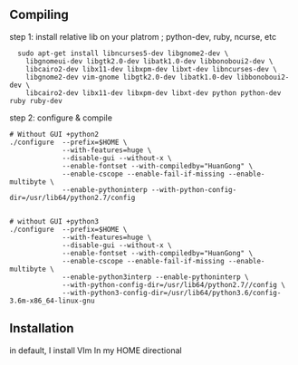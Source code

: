 ## Compiling ##

step 1: install relative lib on your platrom ; python-dev, ruby, ncurse, etc

```
  sudo apt-get install libncurses5-dev libgnome2-dev \
    libgnomeui-dev libgtk2.0-dev libatk1.0-dev libbonoboui2-dev \
    libcairo2-dev libx11-dev libxpm-dev libxt-dev libncurses-dev \
    libgnome2-dev vim-gnome libgtk2.0-dev libatk1.0-dev libbonoboui2-dev \
    libcairo2-dev libx11-dev libxpm-dev libxt-dev python python-dev ruby ruby-dev
```

step 2: configure & compile
```
# Without GUI +python2
./configure  --prefix=$HOME \
             --with-features=huge \
             --disable-gui --without-x \
             --enable-fontset --with-compiledby="HuanGong" \
             --enable-cscope --enable-fail-if-missing --enable-multibyte \
             --enable-pythoninterp --with-python-config-dir=/usr/lib64/python2.7/config


# without GUI +python3
./configure  --prefix=$HOME \
             --with-features=huge \
             --disable-gui --without-x \
             --enable-fontset --with-compiledby="HuanGong" \
             --enable-cscope --enable-fail-if-missing --enable-multibyte \
             --enable-python3interp --enable-pythoninterp \
             --with-python-config-dir=/usr/lib64/python2.7//config \
             --with-python3-config-dir=/usr/lib64/python3.6/config-3.6m-x86_64-linux-gnu

```

## Installation ##
in default, I install VIm In my HOME directional

